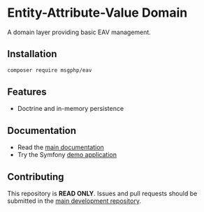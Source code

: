 # Entity-Attribute-Value Domain

A domain layer providing basic EAV management.

## Installation

```bash
composer require msgphp/eav
```

## Features

- Doctrine and in-memory persistence

## Documentation

- Read the [main documentation](https://msgphp.github.io/docs)
- Try the Symfony [demo application](https://github.com/msgphp/symfony-demo-app)

## Contributing

This repository is **READ ONLY**. Issues and pull requests should be submitted in the [main development repository](https://github.com/msgphp/msgphp).

